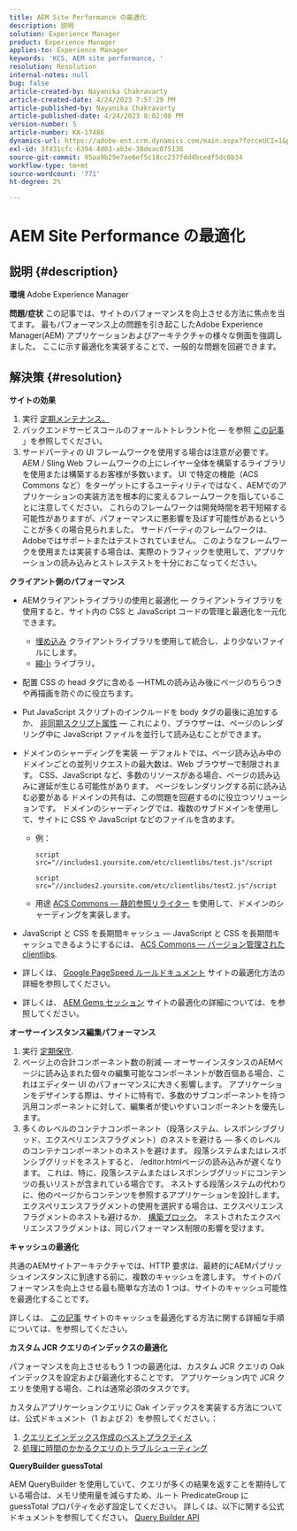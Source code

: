 ```yaml
---
title: AEM Site Performance の最適化
description: 説明
solution: Experience Manager
product: Experience Manager
applies-to: Experience Manager
keywords: 'KCS, AEM site performance, '
resolution: Resolution
internal-notes: null
bug: false
article-created-by: Nayanika Chakravarty
article-created-date: 4/24/2023 7:57:29 PM
article-published-by: Nayanika Chakravarty
article-published-date: 4/24/2023 8:02:08 PM
version-number: 5
article-number: KA-17486
dynamics-url: https://adobe-ent.crm.dynamics.com/main.aspx?forceUCI=1&pagetype=entityrecord&etn=knowledgearticle&id=cd56c33a-dae2-ed11-a7c7-6045bd006239
exl-id: 3f431cfc-6394-4d03-ab3e-38deac075136
source-git-commit: 95aa9b29e7ae6ef5c18cc237fdd4bcedf5dc0b34
workflow-type: tm+mt
source-wordcount: '771'
ht-degree: 2%

---
```


# AEM Site Performance の最適化

## 説明 {#description}

<b>環境</b>
Adobe Experience Manager


<b>問題/症状</b>
この記事では、サイトのパフォーマンスを向上させる方法に焦点を当てます。 最もパフォーマンス上の問題を引き起こしたAdobe Experience Manager(AEM) アプリケーションおよびアーキテクチャの様々な側面を強調しました。 ここに示す最適化を実装することで、一般的な問題を回避できます。


## 解決策 {#resolution}


<b>サイトの効果</b>

1. 実行 [定期メンテナンス。](https://experienceleague.adobe.com/docs/experience-manager-cloud-service/content/operations/maintenance.html?lang=ja)
2. バックエンドサービスコールのフォールトトレラント化 — を参照 [この記事](https://helpx.adobe.com/experience-manager/kb/backend-web-service-call-blocking-threads-AEM.html) 」を参照してください。
3. サードパーティの UI フレームワークを使用する場合は注意が必要です。 AEM / Sling Web フレームワークの上にレイヤー全体を構築するライブラリを使用または構築するお客様が多数います。 UI で特定の機能（ACS Commons など）をターゲットにするユーティリティではなく、AEMでのアプリケーションの実装方法を根本的に変えるフレームワークを指していることに注意してください。 これらのフレームワークは開発時間を若干短縮する可能性がありますが、パフォーマンスに悪影響を及ぼす可能性があるということが多くの場合見られました。
サードパーティのフレームワークは、Adobeではサポートまたはテストされていません。 このようなフレームワークを使用または実装する場合は、実際のトラフィックを使用して、アプリケーションの読み込みとストレステストを十分におこなってください。


<b>クライアント側のパフォーマンス</b>

- AEMクライアントライブラリの使用と最適化 — クライアントライブラリを使用すると、サイト内の CSS と JavaScript コードの管理と最適化を一元化できます。

   - [埋め込み](https://experienceleague.adobe.com/docs/experience-manager-release-information/aem-release-updates/previous-updates/aem-previous-versions.html?lang=ja) クライアントライブラリを使用して統合し、より少ないファイルにします。
   - [縮小](https://experienceleague.adobe.com/docs/experience-manager-release-information/aem-release-updates/previous-updates/aem-previous-versions.html?lang=ja) ライブラリ。
- 配置 CSS の head タグに含める —HTMLの読み込み後にページのちらつきや再描画を防ぐのに役立ちます。
- Put JavaScript スクリプトのインクルードを body タグの最後に追加するか、 [非同期スクリプト属性](https://github.com/nateyolles/aem-clientlib-async)  — これにより、ブラウザーは、ページのレンダリング中に JavaScript ファイルを並行して読み込むことができます。
- ドメインのシャーディングを実装 — デフォルトでは、ページ読み込み中のドメインごとの並列リクエストの最大数は、Web ブラウザーで制限されます。 CSS、JavaScript など、多数のリソースがある場合、ページの読み込みに遅延が生じる可能性があります。 ページをレンダリングする前に読み込む必要がある ドメインの共有は、この問題を回避するのに役立つソリューションです。 ドメインのシャーディングでは、複数のサブドメインを使用して、サイトに CSS や JavaScript などのファイルを含めます。

   - 例：

     ```
     script src="//includes1.yoursite.com/etc/clientlibs/test.js"/script
     ```



     ```
     script src="//includes2.yoursite.com/etc/clientlibs/test2.js"/script
     ```

   - 用途 [ACS Commons — 静的参照リライター](https://adobe-consulting-services.github.io/acs-aem-commons/features/utils-and-apis/static-reference-rewriter/index.html) を使用して、ドメインのシャーディングを実装します。
- JavaScript と CSS を長期間キャッシュ — JavaScript と CSS を長期間キャッシュできるようにするには、 [ACS Commons — バージョン管理された clientlibs](https://adobe-consulting-services.github.io/acs-aem-commons/features/versioned-clientlibs/index.html).
- 詳しくは、 [Google PageSpeed ルールドキュメント](https://developers.google.com/speed/docs/insights/rules) サイトの最適化方法の詳細を参照してください。
- 詳しくは、 [AEM Gems セッション](https://experienceleague.adobe.com/?lang=ja#home) サイトの最適化の詳細については、を参照してください。


<b>オーサーインスタンス編集パフォーマンス</b>

1. 実行 [定期保守](https://experienceleague.adobe.com/docs/experience-manager-cloud-service/content/operations/maintenance.html?lang=ja).
2. ページ上の合計コンポーネント数の削減 — オーサーインスタンスのAEMページに読み込まれた個々の編集可能なコンポーネントが数百個ある場合、これはエディター UI のパフォーマンスに大きく影響します。 アプリケーションをデザインする際は、サイトに特有で、多数のサブコンポーネントを持つ汎用コンポーネントに対して、編集者が使いやすいコンポーネントを優先します。
3. 多くのレベルのコンテナコンポーネント（段落システム、レスポンシブグリッド、エクスペリエンスフラグメント）のネストを避ける — 多くのレベルのコンテナコンポーネントのネストを避けます。 段落システムまたはレスポンシブグリッドをネストすると、 /editor.htmlページの読み込みが遅くなります。 これは、特に、段落システムまたはレスポンシブグリッドにコンテンツの長いリストが含まれている場合です。 ネストする段落システムの代わりに、他のページからコンテンツを参照するアプリケーションを設計します。 エクスペリエンスフラグメントの使用を選択する場合は、エクスペリエンスフラグメントのネストも避けるか、 [構築ブロック](https://experienceleague.adobe.com/docs/experience-manager-learn/sites/experience-fragments/building-blocks.html?lang=en#::text=Building%20Blocks%20with%20Experience%20Fragments&amp;text=Building%20blocks%20enable%20content%20authors,different%20variations%20of%20Experience%20Fragments.&amp;text=The%20template%20used%20for%20Experience,to%20reuse%20components%20across%20variations)。 ネストされたエクスペリエンスフラグメントは、同じパフォーマンス制限の影響を受けます。


<b>キャッシュの最適化</b>

共通のAEMサイトアーキテクチャでは、HTTP 要求は、最終的にAEMパブリッシュインスタンスに到達する前に、複数のキャッシュを渡します。 サイトのパフォーマンスを向上させる最も簡単な方法の 1 つは、サイトのキャッシュ可能性を最適化することです。

詳しくは、 [この記事](https://experienceleague.adobe.com/docs/experience-cloud-kcs/kbarticles/KA-17461.html?lang=en) サイトのキャッシュを最適化する方法に関する詳細な手順については、を参照してください。

<b>カスタム JCR クエリのインデックスの最適化</b>

パフォーマンスを向上させるもう 1 つの最適化は、カスタム JCR クエリの Oak インデックスを設定および最適化することです。 アプリケーション内で JCR クエリを使用する場合、これは通常必須のタスクです。

カスタムアプリケーションクエリに Oak インデックスを実装する方法については、公式ドキュメント（1 および 2）を参照してください。：

1. [クエリとインデックス作成のベストプラクティス](https://experienceleague.adobe.com/docs/experience-manager-65/deploying/practices/best-practices-for-queries-and-indexing.html?lang=ja)
2. [処理に時間のかかるクエリのトラブルシューティング](https://experienceleague.adobe.com/docs/experience-manager-65/developing/bestpractices/troubleshooting-slow-queries.html?lang=en)


<b>QueryBuilder guessTotal</b>

AEM QueryBuilder を使用していて、クエリが多くの結果を返すことを期待している場合は、メモリ使用量を減らすため、ルート PredicateGroup に guessTotal プロパティを必ず設定してください。 詳しくは、以下に関する公式ドキュメントを参照してください。 [Query Builder API](https://experienceleague.adobe.com/docs/experience-manager-65/developing/platform/query-builder/querybuilder-api.html?lang=en#using-p-guesstotal-to-return-the-results)
